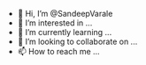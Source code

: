 - 👋 Hi, I’m @SandeepVarale
- 👀 I’m interested in ...
- 🌱 I’m currently learning ...
- 💞️ I’m looking to collaborate on ...
- 📫 How to reach me ...

<!---
SandeepVarale/SandeepVarale is a ✨ special ✨ repository because its `README.md` (this file) appears on your GitHub profile.
You can click the Preview link to take a look at your changes.
--->
